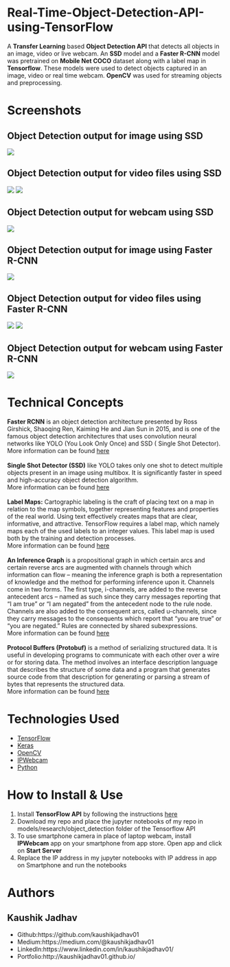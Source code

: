 # Real-Time-Object-Detection-API-using-TensorFlow
A <b>Transfer Learning</b> based <b>Object Detection API</b> that detects all objects in an image, video or live webcam. An <b>SSD</b> model and a <b>Faster R-CNN</b> model was pretrained on <b>Mobile Net COCO</b> dataset along with a label map in <b>Tensorflow</b>. These models were used to detect objects captured in an image, video or real time webcam. <b>OpenCV</b> was used for streaming objects and preprocessing.

# Screenshots
## Object Detection output for image using SSD
<img src="https://github.com/kaushikjadhav01/Real-Time-Object-Detection-API-using-TensorFlow/blob/master/screenshots/output_image_ssd.png">

## Object Detection output for video files using SSD
<img src="https://github.com/kaushikjadhav01/Real-Time-Object-Detection-API-using-TensorFlow/blob/master/screenshots/output_ssd_video1.PNG">
<img src="https://github.com/kaushikjadhav01/Real-Time-Object-Detection-API-using-TensorFlow/blob/master/screenshots/output_ssd_video2.PNG">

## Object Detection output for webcam using SSD
<img src="https://github.com/kaushikjadhav01/Real-Time-Object-Detection-API-using-TensorFlow/blob/master/screenshots/output_ssd_webcam.PNG">

## Object Detection output for image using Faster R-CNN
<img src="https://github.com/kaushikjadhav01/Real-Time-Object-Detection-API-using-TensorFlow/blob/master/screenshots/output_image_rcnn.png">

## Object Detection output for video files using Faster R-CNN
<img src="https://github.com/kaushikjadhav01/Real-Time-Object-Detection-API-using-TensorFlow/blob/master/screenshots/output_rcnn_video1.PNG">
<img src="https://github.com/kaushikjadhav01/Real-Time-Object-Detection-API-using-TensorFlow/blob/master/screenshots/output_rcnn_video2.PNG">

## Object Detection output for webcam using Faster R-CNN
<img src="https://github.com/kaushikjadhav01/Real-Time-Object-Detection-API-using-TensorFlow/blob/master/screenshots/output_rcnn_webcam.PNG">

# Technical Concepts
<b>Faster RCNN</b> is an object detection architecture presented by Ross Girshick, Shaoqing Ren, Kaiming He and Jian Sun in 2015, and is one of the famous object detection architectures that uses convolution neural networks like YOLO (You Look Only Once) and SSD ( Single Shot Detector).<br>
More information can be found <a href="https://towardsdatascience.com/faster-rcnn-object-detection-f865e5ed7fc4">here</a>
<br>
<br>
<b>Single Shot Detector (SSD)</b> like YOLO takes only one shot to detect multiple objects present in an image using multibox.
It is significantly faster in speed and high-accuracy object detection algorithm.<br>
More information can be found <a href="https://towardsdatascience.com/ssd-single-shot-detector-for-object-detection-using-multibox-1818603644ca">here</a>
<br>
<br>
<b>Label Maps:</b>  Cartographic labeling is the craft of placing text on a map in relation to the map symbols, together representing features and properties of the real world. Using text effectively creates maps that are clear, informative, and attractive. TensorFlow requires a label map, which namely maps each of the used labels to an integer values. This label map is used both by the training and detection processes.<br>
More information can be found <a href="https://tensorflow-object-detection-api-tutorial.readthedocs.io/en/latest/training.html">here</a>
<br>
<br>
<b>An Inference Graph</b> is a propositional graph in which certain arcs and certain reverse arcs are augmented with channels through which information can flow – meaning the inference graph is both a representation of knowledge and the method for performing inference upon it. Channels come in two forms. The first type, i-channels, are added to the reverse antecedent arcs – named as such since they carry messages reporting that “I am true” or “I am negated” from the antecedent node to the rule node. Channels are also added to the consequent arcs, called u-channels, since they carry messages to the consequents which report that “you are true” or “you are negated.” Rules are connected by shared subexpressions.<br>
More information can be found <a href="http://www.cogsys.org/papers/2013poster15.pdf">here</a>
<br>
<br>
<b>Protocol Buffers (Protobuf)</b> is a method of serializing structured data. It is useful in developing programs to communicate with each other over a wire or for storing data. The method involves an interface description language that describes the structure of some data and a program that generates source code from that description for generating or parsing a stream of bytes that represents the structured data.<br>
More information can be found <a href="http://www.cogsys.org/papers/2013poster15.pdf">here</a>

# Technologies Used
<ul>
<li><a href="https://www.tensorflow.org/">TensorFlow</a></li>
<li><a href="https://keras.io/">Keras</a></li>
<li><a href="https://opencv.org/">OpenCV</a></li>
<li><a href="https://play.google.com/store/apps/details?id=com.pas.webcam&hl=en_IN">IPWebcam</a></li>
<li><a href="https://www.python.org/">Python</a></li>
</ul>

# How to Install & Use
<ol>
<li>Install <b>TensorFlow API</b> by following the instructions <a href="https://github.com/tensorflow/models/blob/master/research/object_detection/g3doc/installation.md">here</a></li>
<li>Download my repo and place the jupyter notebooks of my repo in models/research/object_detection folder of the Tensorflow API</li>
<li>To use smartphone camera in place of laptop webcam, install <b>IPWebcam</b> app on your smartphone from app store. Open app and click on <b>Start Server</b></li>
<li>Replace the IP address in my jupyter notebooks with IP address in app on Smartphone and run the notebooks</li>
</ol>

# Authors
## Kaushik Jadhav
<ul>
<li>Github:https://github.com/kaushikjadhav01</li>
<li>Medium:https://medium.com/@kaushikjadhav01</li>
<li>LinkedIn:https://www.linkedin.com/in/kaushikjadhav01/</li>
<li>Portfolio:http://kaushikjadhav01.github.io/</li>
</ul>
